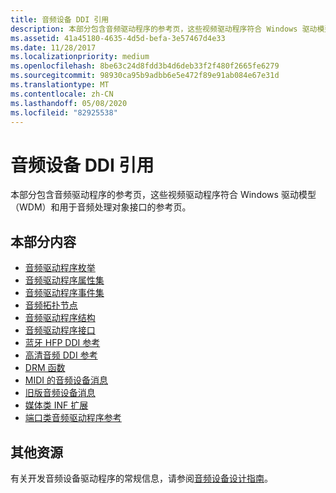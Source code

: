 ```yaml
---
title: 音频设备 DDI 引用
description: 本部分包含音频驱动程序的参考页，这些视频驱动程序符合 Windows 驱动模型（WDM）和用于音频处理对象接口的参考页。
ms.assetid: 41a45180-4635-4d5d-befa-3e57467d4e33
ms.date: 11/28/2017
ms.localizationpriority: medium
ms.openlocfilehash: 8be63c24d8fdd3b4d6deb33f2f480f2665fe6279
ms.sourcegitcommit: 98930ca95b9adbb6e5e472f89e91ab084e67e31d
ms.translationtype: MT
ms.contentlocale: zh-CN
ms.lasthandoff: 05/08/2020
ms.locfileid: "82925538"
---
```

# <a name="audio-devices-ddi-reference"></a>音频设备 DDI 引用


本部分包含音频驱动程序的参考页，这些视频驱动程序符合 Windows 驱动模型（WDM）和用于音频处理对象接口的参考页。

## <a name="span-idin_this_sectionspanin-this-section"></a><span id="in_this_section"></span>本部分内容


-   [音频驱动程序枚举](audio-drivers-enumerations.md)
-   [音频驱动程序属性集](audio-drivers-property-sets.md)
-   [音频驱动程序事件集](audio-drivers-event-sets.md)
-   [音频拓扑节点](audio-topology-nodes.md)
-   [音频驱动程序结构](audio-drivers-structures.md)
-   [音频驱动程序接口](audio-drivers-interfaces.md)
-   [蓝牙 HFP DDI 参考](bluetooth-hfp-ddi-reference.md)
-   [高清音频 DDI 参考](high-definition-audio-ddi-reference.md)
-   [DRM 函数](drm-functions.md)
-   [MIDI 的音频设备消息](audio-device-messages-for-midi.md)
-   [旧版音频设备消息](legacy-audio-device-messages.md)
-   [媒体类 INF 扩展](media-class-inf-extensions.md)
-   [端口类音频驱动程序参考](port-class-audio-driver-reference.md)

## <a name="span-idadditional_resourcesspanadditional-resources"></a><span id="additional_resources"></span>其他资源


有关开发音频设备驱动程序的常规信息，请参阅[音频设备设计指南](https://docs.microsoft.com/windows-hardware/drivers/audio/)。

 

 





